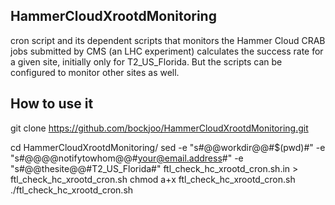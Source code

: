 ## HammerCloudXrootdMonitoring
cron script and its dependent scripts that monitors the Hammer Cloud CRAB jobs submitted by CMS (an LHC experiment)
calculates the success rate for a given site, initially only for T2_US_Florida. But the scripts can be configured to monitor
other sites as well.

## How to use it
 git clone https://github.com/bockjoo/HammerCloudXrootdMonitoring.git
 
 cd HammerCloudXrootdMonitoring/
 sed -e "s#@@workdir@@#$(pwd)#" -e "s#@@@@notifytowhom@@#your@email.address#" -e "s#@@thesite@@#T2_US_Florida#" ftl_check_hc_xrootd_cron.sh.in > ftl_check_hc_xrootd_cron.sh
 chmod a+x ftl_check_hc_xrootd_cron.sh
 ./ftl_check_hc_xrootd_cron.sh
